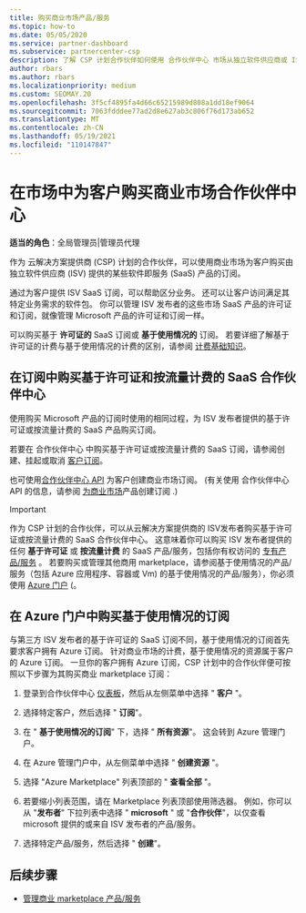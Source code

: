 ```yaml
---
title: 购买商业市场产品/服务
ms.topic: how-to
ms.date: 05/05/2020
ms.service: partner-dashboard
ms.subservice: partnercenter-csp
description: 了解 CSP 计划合作伙伴如何使用 合作伙伴中心 市场从独立软件供应商或 ISV (SaaS 产品/) 。
author: rbars
ms.author: rbars
ms.localizationpriority: medium
ms.custom: SEOMAY.20
ms.openlocfilehash: 3f5cf4895fa4d66c65215989d808a1dd18ef9064
ms.sourcegitcommit: 7063fdddee77ad2d8e627ab3c806f76d173ab652
ms.translationtype: MT
ms.contentlocale: zh-CN
ms.lasthandoff: 05/19/2021
ms.locfileid: "110147847"
---
```

# <a name="purchase-commercial-marketplace-products-for-your-customers-in-partner-center"></a>在市场中为客户购买商业市场合作伙伴中心


**适当的角色**：全局管理员|管理员代理

作为 云解决方案提供商 (CSP) 计划的合作伙伴，可以使用商业市场为客户购买由独立软件供应商 (ISV) 提供的某些软件即服务 (SaaS) 产品的订阅。

通过为客户提供 ISV SaaS 订阅，可以帮助区分业务。 还可以让客户访问满足其特定业务需求的软件包。 你可以管理 ISV 发布者的这些市场 SaaS 产品的许可证和订阅，就像管理 Microsoft 产品的许可证和订阅一样。

可以购买基于 **许可证的** SaaS 订阅或 **基于使用情况的** 订阅。 若要详细了解基于许可证的计费与基于使用情况的计费的区别，请参阅 [计费基础知识](billing-basics.md)。

## <a name="purchase-license-based-and-metered-saas-subscriptions-in-partner-center"></a>在订阅中购买基于许可证和按流量计费的 SaaS 合作伙伴中心

使用购买 Microsoft 产品的订阅时使用的相同过程，为 ISV 发布者提供的基于许可证或按流量计费的 SaaS 产品购买订阅。

若要在 合作伙伴中心 中购买基于许可证或按流量计费的 SaaS 订阅，请参阅创建、挂起或取消 [客户订阅](create-a-new-subscription.md#create-a-new-subscription)。

也可使用[合作伙伴中心 API](/partner-center/develop/) 为客户创建商业市场订阅。  (有关使用 合作伙伴中心 API 的信息，请参阅 [为商业市场](/partner-center/develop/create-subscription-azure-marketplace-products)产品创建订阅 .) 

>[!IMPORTANT]
> 作为 CSP 计划的合作伙伴，可以从云解决方案提供商的 ISV发布者购买基于许可证或按流量计费的 SaaS 合作伙伴中心。 这意味着你可以购买 ISV 发布者提供的任何 **基于许可证** 或 **按流量计费** 的 SaaS 产品/服务，包括你有权访问的 [专有产品/服务](csp-commercial-marketplace-discover.md#learn-about-marketplace-exclusive-offers) 。 若要购买或管理其他商用 marketplace，请参阅基于使用情况的产品/服务（包括 Azure 应用程序、容器或 Vm) 的基于使用情况的产品/服务），你必须使用 [Azure 门户](https://portal.azure.com/) (。

## <a name="purchase-usage-based-subscriptions-in-the-azure-portal"></a>在 Azure 门户中购买基于使用情况的订阅

与第三方 ISV 发布者的基于许可证的 SaaS 订阅不同，基于使用情况的订阅首先要求客户拥有 Azure 订阅。 针对商业市场的计费，基于使用情况的资源属于客户的 Azure 订阅。 一旦你的客户拥有 Azure 订阅，CSP 计划中的合作伙伴便可按照以下步骤为其购买商业 marketplace 订阅：

1. 登录到合作伙伴中心 [仪表板](https://partner.microsoft.com/dashboard)，然后从左侧菜单中选择 " **客户** "。

2. 选择特定客户，然后选择 " **订阅**"。  

3. 在 " **基于使用情况的订阅**" 下，选择 " **所有资源**"。 这会转到 Azure 管理门户。

4. 在 Azure 管理门户中，从左侧菜单中选择 " **创建资源** "。

5. 选择 "Azure Marketplace" 列表顶部的 " **查看全部** "。

6. 若要缩小列表范围，请在 Marketplace 列表顶部使用筛选器。 例如，你可以从 "**发布者**" 下拉列表中选择 " **microsoft** " 或 "**合作伙伴**"，以仅查看 microsoft 提供的或来自 ISV 发布者的产品/服务。

7. 选择特定产品/服务，然后选择 " **创建**"。

## <a name="next-steps"></a>后续步骤

- [管理商业 marketplace 产品/服务](csp-commercial-marketplace-purchase.md)